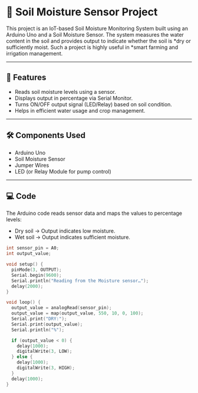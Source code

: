 # 🌱 Soil Moisture Sensor Project

This project is an IoT-based Soil Moisture Monitoring System built using an Arduino Uno and a Soil Moisture Sensor. The system measures the water content in the soil and provides output to indicate whether the soil is *dry or sufficiently moist. Such a project is highly useful in *smart farming and irrigation management.

---

## 📌 Features
- Reads soil moisture levels using a sensor.
- Displays output in percentage via Serial Monitor.
- Turns ON/OFF output signal (LED/Relay) based on soil condition.
- Helps in efficient water usage and crop management.

---

## 🛠 Components Used
- Arduino Uno
- Soil Moisture Sensor
- Jumper Wires
- LED (or Relay Module for pump control)

---

## 💻 Code
The Arduino code reads sensor data and maps the values to percentage levels:
- Dry soil → Output indicates low moisture.
- Wet soil → Output indicates sufficient moisture.

```cpp
int sensor_pin = A0;
int output_value;

void setup() {
  pinMode(3, OUTPUT);
  Serial.begin(9600);
  Serial.println("Reading from the Moisture sensor…");
  delay(2000);
}

void loop() {
  output_value = analogRead(sensor_pin);
  output_value = map(output_value, 550, 10, 0, 100);
  Serial.print("DRY:");
  Serial.print(output_value);
  Serial.println("%");

  if (output_value < 0) {
    delay(1000);
    digitalWrite(3, LOW);
  } else {
    delay(1000);
    digitalWrite(3, HIGH);
  }
  delay(1000);
}

